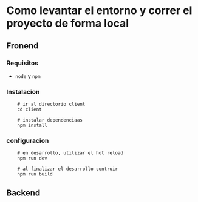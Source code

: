 # Como levantar el entorno y correr el proyecto de forma local

## Fronend

### Requisitos

- `node` y `npm`

### Instalacion

```
    # ir al directorio client
    cd client

    # instalar dependenciaas
    npm install
```

### configuracion
```
    # en desarrollo, utilizar el hot reload
    npm run dev

    # al finalizar el desarrollo contruir
    npm run build
```

## Backend

